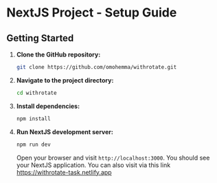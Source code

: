 # NextJS Project - Setup Guide

## Getting Started

1. **Clone the GitHub repository:**

   ```bash
   git clone https://github.com/omohemma/withrotate.git
   ```

2. **Navigate to the project directory:**

   ```bash
   cd withrotate
   ```

3. **Install dependencies:**

   ```bash
   npm install
   ```

4. **Run NextJS development server:**

    ```bash
   npm run dev
    ```

   Open your browser and visit `http://localhost:3000`. You should see your NextJS application. You can also visit via
   this link https://withrotate-task.netlify.app